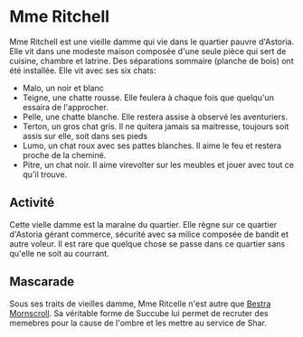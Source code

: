 <div class='pageNumber auto'></div>

# Mme Ritchell

Mme Ritchell est une vieille damme qui vie dans le quartier pauvre d'Astoria.
Elle vit dans une modeste maison composée d'une seule pièce qui sert de cuisine, chambre et latrine. Des séparations sommaire (planche de bois) ont été installée.
Elle vit avec ses six chats:

- Malo, un noir et blanc
- Teigne, une chatte rousse. Elle feulera à chaque fois que quelqu'un essaira de l'approcher.
- Pelle, une chatte blanche. Elle restera assise à observé les aventuriers.
- Terton, un gros chat gris. Il ne quitera jamais sa maitresse, toujours soit assis sur elle,
soit dans ses pieds
- Lumo, un chat roux avec ses pattes blanches. Il aime le feu et restera proche de la cheminé.
- Pitre, un chat noir. Il aime virevolter sur les meubles et jouer avec tout ce qu'il trouve.

## Activité

Cette vielle damme est la maraine du quartier. Elle règne sur ce quartier d'Astoria gérant commerce, sécurité avec sa milice composée de bandit et autre voleur.
Il est rare que quelque chose se passe dans ce quartier sans qu'elle ne soit au courrant.

## Mascarade

Sous ses traits de vieilles damme, Mme Ritcelle n'est autre que [Bestra Mornscroll](../../../4-Personnages/Bestra_Mornscroll.md#realite). Sa véritable forme de Succube lui permet de recruter des memebres pour la cause de l'ombre et les mettre au service de Shar.
